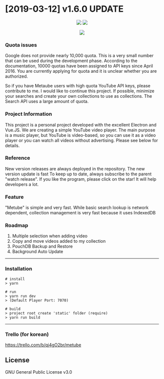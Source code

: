 # [2019-03-12] v1.6.0 UPDATE

<p align="center">
  <img src="https://i.imgur.com/URxMOdv.png" />
  <img src="https://i.imgur.com/vaQ453k.png" />
</p>

<p align="center">
  <img src="https://cdn-images-1.medium.com/max/500/1*4JNvT8VJrbLKzwmfvkFFAQ.png" />
</p>

### Quota issues
Google does not provide nearly 10,000 quota. This is a very small number that can be used during the development phase. According to the documentation, 10000 quotas have been assigned to API keys since April 2016. You are currently applying for quota and it is unclear whether you are authorized.

So if you have Metaube users with high quota YouTube API keys, please contribute to me. I would like to continue this project. If possible, minimize your searches and create your own collections to use as collections. The Search API uses a large amount of quota.

### Project Information
This project is a personal project developed with the excellent Electron and Vue.JS.
We are creating a simple  YouTube video player. The main purpose is a music player, but YouTube is video-based, so you can use it as a video player or you can watch all videos without advertising. Please see below for details.

### Reference
New version releases are always deployed in the repository. The new version update is fast
To keep up to date, always subscribe to the parent "watch release".
If you like the program, please click on the star! It will help developers a lot.

### Feature
"Metube" is simple and very fast. While basic search lookup is network dependent, collection management is very fast because it uses IndexedDB

### Roadmap
1. Multiple selection when adding video
2. Copy and move videos added to my collection
3. PouchDB Backup and Restore
4. Background Auto Update
***

### Installation
```
# install
> yarn

# run
> yarn run dev
> (Default Player Port: 7070)

# build
> project root create 'static' folder (require)
> yarn run build
```

***

### Trello (for korean)
<https://trello.com/b/qj4gO2br/metube>

## License
GNU General Public License v3.0
